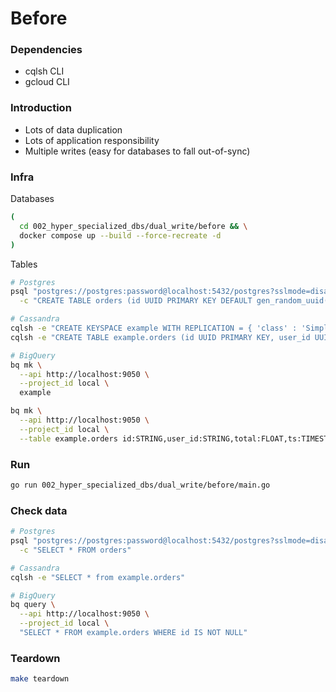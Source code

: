 # Before

### Dependencies

* cqlsh CLI
* gcloud CLI

### Introduction

* Lots of data duplication
* Lots of application responsibility
* Multiple writes (easy for databases to fall out-of-sync)

### Infra

Databases

``` sh
(
  cd 002_hyper_specialized_dbs/dual_write/before && \
  docker compose up --build --force-recreate -d
)
```

Tables

``` sh
# Postgres
psql "postgres://postgres:password@localhost:5432/postgres?sslmode=disable" \
  -c "CREATE TABLE orders (id UUID PRIMARY KEY DEFAULT gen_random_uuid(), user_id UUID NOT NULL, total DECIMAL NOT NULL, ts TIMESTAMP NOT NULL DEFAULT now())"

# Cassandra
cqlsh -e "CREATE KEYSPACE example WITH REPLICATION = { 'class' : 'SimpleStrategy', 'replication_factor' : 1 };"
cqlsh -e "CREATE TABLE example.orders (id UUID PRIMARY KEY, user_id UUID, total DOUBLE, ts TIMESTAMP)"

# BigQuery
bq mk \
  --api http://localhost:9050 \
  --project_id local \
  example

bq mk \
  --api http://localhost:9050 \
  --project_id local \
  --table example.orders id:STRING,user_id:STRING,total:FLOAT,ts:TIMESTAMP
```

### Run

``` sh
go run 002_hyper_specialized_dbs/dual_write/before/main.go
```

### Check data

``` sh
# Postgres
psql "postgres://postgres:password@localhost:5432/postgres?sslmode=disable" \
  -c "SELECT * FROM orders"

# Cassandra
cqlsh -e "SELECT * from example.orders"

# BigQuery
bq query \
  --api http://localhost:9050 \
  --project_id local \
  "SELECT * FROM example.orders WHERE id IS NOT NULL"

```

### Teardown

``` sh
make teardown
```